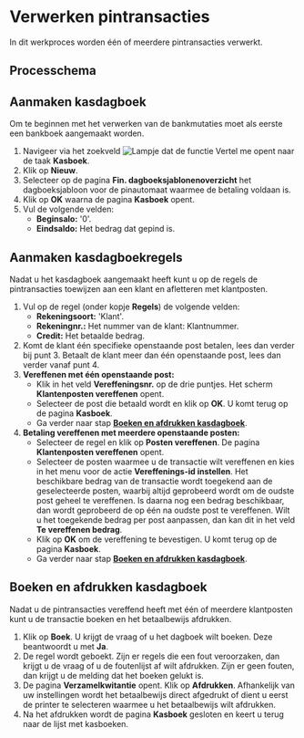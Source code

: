 # Verwerken pintransacties

In dit werkproces worden één of meerdere pintransacties verwerkt. 

## Processchema

## Aanmaken kasdagboek

Om te beginnen met het verwerken van de bankmutaties moet als eerste een bankboek aangemaakt worden. 

 1. Navigeer via het zoekveld ![Lampje dat de functie Vertel me opent](https://docs.microsoft.com/nl-NL/dynamics365/business-central/media/ui-search/search_small.png "Vertel me wat u wilt doen") naar de taak **Kasboek**.
 2. Klik op **Nieuw**. 
 3. Selecteer op de pagina **Fin. dagboeksjablonenoverzicht** het dagboeksjabloon voor de pinautomaat waarmee de betaling voldaan is.
 4.  Klik op **OK** waarna de pagina **Kasboek** opent.
 5. Vul de volgende velden:
	* **Beginsalo:** '0'.
	* **Eindsaldo:** Het bedrag dat gepind is.

## Aanmaken kasdagboekregels

Nadat u het kasdagboek aangemaakt heeft kunt u op de regels de pintransacties toewijzen aan een klant en afletteren met klantposten. 

 1. Vul op de regel (onder kopje **Regels**) de volgende velden:
	* **Rekeningsoort:** 'Klant'.
	* **Rekeningnr.:** Het nummer van de klant: Klantnummer. 
	* **Credit:** Het betaalde bedrag.
 2. Komt de klant één specifieke openstaande post betalen, lees dan verder bij punt 3. Betaalt de klant meer dan één openstaande post, lees dan verder vanaf punt 4. 
 3. **Vereffenen met één openstaande post:** 
	* Klik in het veld **Vereffeningsnr.** op de drie puntjes. Het scherm **Klantenposten vereffenen** opent. 
	* Selecteer de post die betaald wordt en klik op **OK**. U komt terug op de pagina **Kasboek**.
	* Ga verder naar stap [**Boeken en afdrukken kasdagboek**](#boeken-en-afdrukken-kasdagboek).
 4. **Betaling vereffenen met meerdere openstaande posten:** 
	* Selecteer de regel en klik op **Posten vereffenen**. De pagina **Klantenposten vereffenen** opent. 
	* Selecteer de posten waarmee u de transactie wilt vereffenen en kies in het menu voor de actie **Vereffenings-id instellen**. Het beschikbare bedrag van de transactie wordt toegekend aan de geselecteerde posten, waarbij altijd geprobeerd wordt om de oudste post geheel te vereffenen. Is daarna nog een bedrag beschikbaar, dan wordt geprobeerd de op één na oudste post te vereffenen. Wilt u het toegekende bedrag per post aanpassen, dan kan dit in het veld **Te vereffenen bedrag**. 
	* Klik op **OK** om de vereffening te bevestigen. U komt terug op de pagina **Kasboek**.
	* Ga verder naar stap [**Boeken en afdrukken kasdagboek**](#boeken-en-afdrukken-kasdagboek).

## Boeken en afdrukken kasdagboek

Nadat u de pintransacties vereffend heeft met één of meerdere klantposten kunt u de transactie boeken en het betaalbewijs afdrukken. 

 1. Klik op **Boek**. U krijgt de vraag of u het dagboek wilt boeken. Deze beantwoordt u met **Ja**.
 2. De regel wordt geboekt. Zijn er regels die een fout veroorzaken, dan krijgt u de vraag of u de foutenlijst af wilt afdrukken. Zijn er geen fouten, dan krijgt u de melding dat het boeken gelukt is. 
 3. De pagina **Verzamelkwitantie** opent. Klik op **Afdrukken**. Afhankelijk van uw instellingen wordt het betaalbewijs direct afgedrukt of dient u eerst de printer te selecteren waarmee u het betaalbewijs wilt afdrukken. 
 4. Na het afdrukken wordt de pagina **Kasboek** gesloten en keert u terug naar de lijst met kasboeken.

<!--stackedit_data:
eyJoaXN0b3J5IjpbLTIwODMyMzEwMzcsLTE4MTcyNTYwOTgsMT
YxOTg2NDEyNiw3OTI1NDA1MzgsLTExOTc2MTMxNzUsMTYyMTc4
NTAxMiwxMzIxNzg1NzM0LDc3MDY0MjIxMCwyMDQyNDY5NTE3LD
E3MTc2NzE2MDIsLTE3NTY4MDQxMjUsMzgxMzY4NjUsLTUxMjEx
MTU2NiwtMTYzMDYzMTU4NCw0NzkxMjc4NDYsMjU5MDk3MjAzLC
03NTY0MjIzNTIsLTE1MjU3MDA2MDMsNjI1MDE0MTI1XX0=
-->